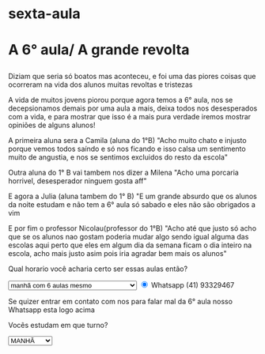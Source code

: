 # sexta-aula

<!DOCTYPE html></!DOCTYPE html>
<head>
<p><h1><strong> A 6° aula/ A grande revolta</p></head></strong></h1>
<body>
<p>Diziam que seria só boatos mas aconteceu, e foi uma das piores coisas que ocorreram na vida dos alunos muitas revoltas e tristezas</p>
<p>A vida de muitos jovens piorou porque agora temos a 6° aula, nos se decepsionamos demais por uma aula a mais, deixa todos nos desesperados com a vida, e para mostrar que isso é a mais pura verdade iremos mostrar opiniões de alguns alunos!</p>
<p>A primeira aluna sera a Camila (aluna do 1°B) "Acho muito chato e injusto porque vemos todos saíndo e só nos ficando e isso calsa um sentimento muito  de angustia, e nos se sentimos excluidos do resto da escola"</p>
<p>Outra aluna do 1° B vai tambem nos dizer a Milena "Acho uma porcaria horrivel, desesperador ninguem gosta aff"</p>
<p> E agora a Julia (aluna tambem do 1° B) "E um grande absurdo que os alunos da noite estudam e não tem a 6° aula só sabado e eles não são obrigados a vim</p>
<p>E por fim o professor Nicolau(professor do 1°B) "Acho até que justo só acho que se os alunos nao gostam poderia mudar algo sendo igual alguma das escolas aqui perto que eles em algum dia da semana ficam o dia inteiro na escola, acho mais justo asim pois iria agradar bem mais os alunos"</p>
</body>
<div>
	<p>Qual horario você acharia certo ser essas aulas então?</p><select
	<option>manhã so que somente 5 aulas</option>
	<option>manhã com 6 aulas mesmo</option>
	<option>noite só com 6 aulas, e começava antes</option>
	<option>um dia da semana ser o dia inteiro</option></select>
	<label for="radio-whatsapp"><input type="radio" name="contato"="whatsapp" id="radio-whatsapp" checked> Whatsapp (41) 93329467</label>
</div>
<p> Se quizer entrar em contato com nos para falar mal da 6° aula nosso Whatsapp esta logo acima </p> 
<div>
	<p>Vocẽs estudam em que turno?</p><select>
<option>MANHÃ</option>
<option>TARDE</option>
<option>NOITE</option>
<option>INTEGRAL</option></select>
</div>
</DOCTYPE html>
